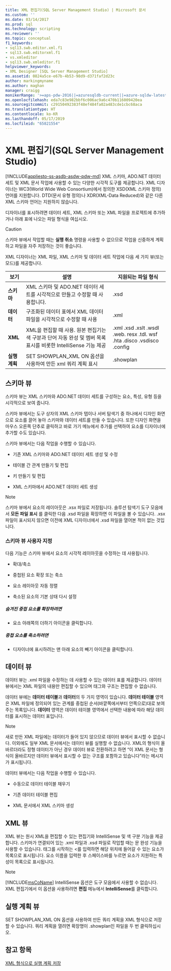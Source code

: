 ```yaml
---
title: XML 편집기(SQL Server Management Studio) | Microsoft 문서
ms.custom: ''
ms.date: 03/14/2017
ms.prod: sql
ms.technology: scripting
ms.reviewer: ''
ms.topic: conceptual
f1_keywords:
- sql13.swb.editor.xml.f1
- sql13.swb.editorxml.f1
- vs.xmleditor
- sql13.swb.xmleditor.f1
helpviewer_keywords:
- XML Designer [SQL Server Management Studio]
ms.assetid: 0824a5ce-e67b-4b53-98d9-d371faf2d23c
author: markingmyname
ms.author: maghan
manager: craigg
monikerRange: '>=aps-pdw-2016||=azuresqldb-current||=azure-sqldw-latest||>=sql-server-2016||=sqlallproducts-allversions||>=sql-server-linux-2017||=azuresqldb-mi-current'
ms.openlocfilehash: eda7c83e982bbf6c006ac9a6c470b116009420ea
ms.sourcegitcommit: c29150492383f48ef484fa02a483cde1cbc68aca
ms.translationtype: HT
ms.contentlocale: ko-KR
ms.lasthandoff: 05/17/2019
ms.locfileid: "65821554"
---
```

# <a name="xml-editor-sql-server-management-studio"></a>XML 편집기(SQL Server Management Studio)
[!INCLUDE[appliesto-ss-asdb-asdw-pdw-md](../../includes/appliesto-ss-asdb-asdw-pdw-md.md)]
  XML 스키마, ADO.NET 데이터 세트 및 XML 문서 작업에 사용할 수 있는 다양한 시각적 도구를 제공합니다. XML 디자이너는 WC3(World Wide Web Consortium)에서 정의한 XSD(XML 스키마 정의) 언어를 지원합니다. DTD(문서 유형 정의)나 XDR(XML-Data Reduced)와 같은 다른 XML 스키마 언어는 지원하지 않습니다.  
  
 디자이너를 표시하려면 데이터 세트, XML 스키마 또는 XML 파일을 프로젝트에 추가하거나 아래 표에 나오는 파일 형식을 여십시오.  
  
> [!CAUTION]  
>  스키마 뷰에서 작업할 때는 **실행 취소** 명령을 사용할 수 없으므로 작업을 신중하게 계획하고 파일을 자주 저장하는 것이 좋습니다.  
  
 XML 디자이너는 XML 파일, XML 스키마 및 데이터 세트 작업에 다음 세 가지 뷰(또는 모드)를 제공합니다.  
  
|보기|설명|지원되는 파일 형식|  
|----------|-----------------|--------------------------|  
|**스키마**|XML 스키마 및 ADO.NET 데이터 세트를 시각적으로 만들고 수정할 때 사용합니다.|.xsd|  
|**데이터**|구조화된 데이터 표에서 XML 데이터 파일을 시각적으로 수정할 때 사용|.xml|  
|**XML**|XML을 편집할 때 사용. 원본 편집기는 색 구분과 단어 자동 완성 및 멤버 목록 표시를 비롯한 IntelliSense 기능 제공|.xml .xsd .xslt .wsdl .web. resx .tdl. wsf .hta .disco .vsdisco .config|  
|**실행 계획**|SET SHOWPLAN_XML ON 옵션을 사용하여 만든 xml 쿼리 계획 표시|.showplan|  
  
## <a name="schema-view"></a>스키마 뷰  
 스키마 뷰는 XML 스키마와 ADO.NET 데이터 세트를 구성하는 요소, 특성, 유형 등을 시각적으로 보여 줍니다.  
  
 스키마 뷰에서는 도구 상자의 XML 스키마 탭이나 서버 탐색기 중 하나에서 디자인 화면으로 요소를 끌어 놓아 스키마와 데이터 세트를 만들 수 있습니다. 또한 디자인 화면을 마우스 오른쪽 단추로 클릭하고 바로 가기 메뉴에서 추가를 선택하여 요소를 디자이너에 추가할 수도 있습니다.  
  
 스키마 뷰에서는 다음 작업을 수행할 수 있습니다.  
  
-   기존 XML 스키마와 ADO.NET 데이터 세트 생성 및 수정  
  
-   테이블 간 관계 만들기 및 편집  
  
-   키 만들기 및 편집  
  
-   XML 스키마에서 ADO.NET 데이터 세트 생성  
  
> [!NOTE]  
>  스키마 뷰에서 요소의 레이아웃은 .xsx 파일로 저장됩니다. 솔루션 탐색기 도구 모음에서 **모든 파일 표시** 를 클릭한 다음 .xsd 파일을 확장하면 이 파일을 볼 수 있습니다. .xsx 파일이 표시되지 않으면 이전에 XML 디자이너에서 .xsd 파일을 열어본 적이 없는 것입니다.  
  
### <a name="customizing-schema-view"></a>스키마 뷰 사용자 지정  
 다음 기능은 스키마 뷰에서 요소의 시각적 레이아웃을 수정하는 데 사용됩니다.  
  
-   확대/축소  
  
-   중첩된 요소 확장 또는 축소  
  
-   요소 레이아웃 자동 정렬  
  
-   축소된 요소의 기본 상태 다시 설정  
  
##### <a name="to-expand-hidden-nested-elements"></a>숨겨진 중첩 요소를 확장하려면  
  
-   요소 아래쪽의 더하기 아이콘을 클릭합니다.  
  
##### <a name="to-collapse-nested-elements"></a>중첩 요소를 축소하려면  
  
-   디자이너에 표시하려는 맨 아래 요소의 빼기 아이콘을 클릭합니다.  
  
## <a name="data-view"></a>데이터 뷰  
 데이터 뷰는 .xml 파일을 수정하는 데 사용할 수 있는 데이터 표를 제공합니다. 데이터 뷰에서는 XML 파일의 내용만 편집할 수 있으며 태그와 구조는 편집할 수 없습니다.  
  
 데이터 뷰에는 **데이터 테이블**과 **데이터**의 두 가지 영역이 있습니다. **데이터 테이블** 영역은 XML 파일에 정의되어 있는 관계를 중첩된 순서(바깥쪽에서부터 안쪽으로)대로 보여 주는 목록입니다. **데이터** 영역은 데이터 테이블 영역에서 선택한 내용에 따라 해당 데이터를 표시하는 데이터 표입니다.  
  
> [!NOTE]  
>  새로 만든 XML 파일에는 데이터가 들어 있지 않으므로 데이터 뷰에서 표시할 수 없습니다. 이외에도 일부 XML 문서에서는 데이터 뷰를 실행할 수 없습니다. XML의 형식이 올바르더라도 정형 데이터가 아닌 경우 데이터 뷰로 전환하려고 하면 “이 XML 문서는 형식이 올바르지만 데이터 뷰에서 표시할 수 없는 구조를 포함하고 있습니다”라는 메시지가 표시됩니다.  
  
 데이터 뷰에서는 다음 작업을 수행할 수 있습니다.  
  
-   수동으로 데이터 테이블 채우기  
  
-   기존 데이터 테이블 편집  
  
-   XML 문서에서 XML 스키마 생성  
  
## <a name="xml-view"></a>XML 뷰  
 XML 뷰는 원시 XML을 편집할 수 있는 편집기와 IntelliSense 및 색 구분 기능을 제공합니다. 스키마가 연결되어 있는 .xml 파일과 .xsd 파일로 작업할 때는 문 완성 기능을 사용할 수 있습니다. 태그를 시작하는 <를 입력하면 해당 위치에 들어갈 수 있는 요소가 목록으로 표시됩니다. 요소 이름을 입력한 후 스페이스바를 누르면 요소가 지원하는 특성이 목록으로 표시됩니다.  
  
> [!NOTE]  
>  [!INCLUDE[msCoName](../../includes/msconame-md.md)] IntelliSense 옵션은 도구 모음에서 사용할 수 없습니다. XML 편집기에서 이 옵션을 사용하려면 **편집** 메뉴에서 **IntelliSense**를 클릭합니다.  
  
## <a name="showplan-view"></a>실행 계획 뷰  
 SET SHOWPLAN_XML ON 옵션을 사용하여 만든 쿼리 계획을 XML 형식으로 저장할 수 있습니다. 쿼리 계획을 열려면 확장명이 .showplan인 파일을 두 번 클릭하십시오.  
  
## <a name="see-also"></a>참고 항목  
 [XML 형식으로 실행 계획 저장](../../relational-databases/performance/save-an-execution-plan-in-xml-format.md)  
  
  

